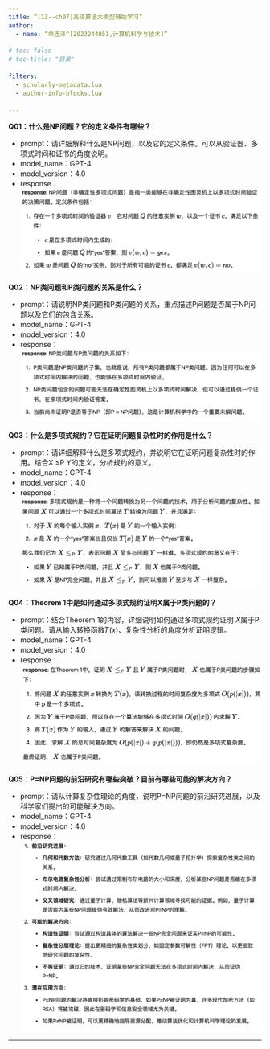 ```yaml
---
title: “[13--ch07]高级算法大模型辅助学习”
author:
  - name: “单连泽^[2023244051,计算机科学与技术]”

# toc: false
# toc-title: "目录"

filters:
  - scholarly-metadata.lua
  - author-info-blocks.lua

---
```


**Q01：什么是NP问题？它的定义条件有哪些？**
- prompt：请详细解释什么是NP问题，以及它的定义条件。可以从验证器、多项式时间和证书的角度说明。
- model_name：GPT-4
- model_version：4.0
- response：
![RS1](./pic/rs1.png)

**Q02：NP类问题和P类问题的关系是什么？**
- prompt：请说明NP类问题和P类问题的关系，重点描述P问题是否属于NP问题以及它们的包含关系。
- model_name：GPT-4
- model_version：4.0
- response：
![RS2](./pic/rs2.png)

**Q03：什么是多项式规约？它在证明问题复杂性时的作用是什么？**
- prompt：请详细解释什么是多项式规约，并说明它在证明问题复杂性时的作用。结合X ≤P Y的定义，分析规约的意义。
- model_name：GPT-4
- model_version：4.0
- response：
![RS3](./pic/rs3.png)

**Q04：Theorem 1中是如何通过多项式规约证明X属于P类问题的？**
- prompt：结合Theorem 1的内容，详细说明如何通过多项式规约证明 𝑋属于P类问题。请从输入转换函数𝑇(𝑥)、复杂性分析的角度分析证明逻辑。
- model_name：GPT-4
- model_version：4.0
- response：
![RS4](./pic/rs4.png)

**Q05：P=NP问题的前沿研究有哪些突破？目前有哪些可能的解决方向？**
- prompt：请从计算复杂性理论的角度，说明P=NP问题的前沿研究进展，以及科学家们提出的可能解决方向。
- model_name：GPT-4
- model_version：4.0
- response：
![RS5](./pic/rs5.png)
----

